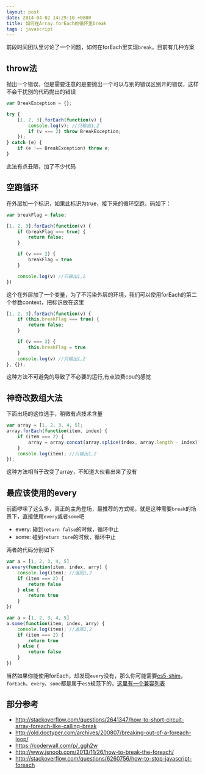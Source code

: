 ```yaml
---
layout: post
date: 2014-04-02 14:29:10 +0800
title: 如何在Array.forEach的循环里break
tags : javascript
---
```


前段时间团队里讨论了一个问题，如何在forEach里实现`break`，目前有几种方案

## throw法

抛出一个错误，但是需要注意的是要抛出一个可以与别的错误区别开的错误，这样不会干扰别的代码抛出的错误

```javascript
var BreakException = {};

try {
    [1, 2, 3].forEach(function(v) {
        console.log(v); //只输出1,2
        if (v === 2) throw BreakException;
    });
} catch (e) {
    if (e !== BreakException) throw e;
}
```

此法有点丑陋，加了不少代码

## 空跑循环

在外层加一个标识，如果此标识为true，接下来的循环空跑，码如下：

```javascript
var breakFlag = false;

[1, 2, 3].forEach(function(v) {
    if (breakFlag === true) {
        return false;
    }

    if (v === 2) {
        breakFlag = true
    }

    console.log(v) //只输出1,2
})
```
这个在外层加了一个变量，为了不污染外层的环境，我们可以使用forEach的第二个参数context，把标识放在这里

```javascript
[1, 2, 3].forEach(function(v) {
    if (this.breakFlag === true) {
        return false;
    }

    if (v === 2) {
        this.breakFlag = true
    }
    console.log(v) //只输出1,2
}, {});
```

这种方法不可避免的导致了不必要的运行,有点浪费cpu的感觉

## 神奇改数组大法

下面出场的这位选手，稍微有点技术含量

```javascript
var array = [1, 2, 3, 4, 5];
array.forEach(function(item, index) {
    if (item === 2) {
        array = array.concat(array.splice(index, array.length - index));
    }
    console.log(item); //只输出1,2
});
```
这种方法相当于改变了array，不知道大伙看出来了没有

## 最应该使用的every

前面啰嗦了这么多，真正的主角登场，最推荐的方式呢，就是这种需要`break`的场景下，直接使用`every`或者`some`吧

* every: 碰到`return false`的时候，循环中止
* some: 碰到`return ture`的时候，循环中止

两者的代码分别如下

```javascript
var a = [1, 2, 3, 4, 5]
a.every(function(item, index, arry) {
    console.log(item); //返回1,2
    if (item === 2) {
        return false
    } else {
        return true
    }
})
```

```javascript
var a = [1, 2, 3, 4, 5]
a.some(function(item, index, arry) {
    console.log(item); //返回1,2
    if (item === 2) {
        return true
    } else {
        return false
    }
})
```

当然如果你能使用forEach，却发现`every`没有，那么你可能需要[es5-shim](https://github.com/es-shims/es5-shim)，`forEach`、`every`、`some`都是属于`es5`规范下的，[这里有一个兼容列表](http://kangax.github.io/es5-compat-table/)

## 部分参考

* http://stackoverflow.com/questions/2641347/how-to-short-circuit-array-foreach-like-calling-break
* http://old.doctyper.com/archives/200807/breaking-out-of-a-foreach-loop/
* https://coderwall.com/p/_ggh2w
* http://www.jsnoob.com/2013/11/26/how-to-break-the-foreach/
* http://stackoverflow.com/questions/6260756/how-to-stop-javascript-foreach


